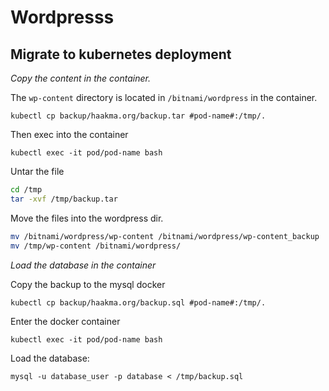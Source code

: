 # Wordpresss

## Migrate to kubernetes deployment

*Copy the content in the container.*

The `wp-content` directory is located in `/bitnami/wordpress` in the container.

`kubectl cp backup/haakma.org/backup.tar #pod-name#:/tmp/.`

Then exec into the container

`kubectl exec -it pod/pod-name bash`

Untar the file

```bash
cd /tmp
tar -xvf /tmp/backup.tar
```

Move the files into the wordpress dir.

```bash
mv /bitnami/wordpress/wp-content /bitnami/wordpress/wp-content_backup
mv /tmp/wp-content /bitnami/wordpress/
```


*Load the database in the container*

Copy the backup to the mysql docker

`kubectl cp backup/haakma.org/backup.sql #pod-name#:/tmp/.`

Enter the docker container

`kubectl exec -it pod/pod-name bash`

Load the database:

`mysql -u database_user -p database < /tmp/backup.sql`





